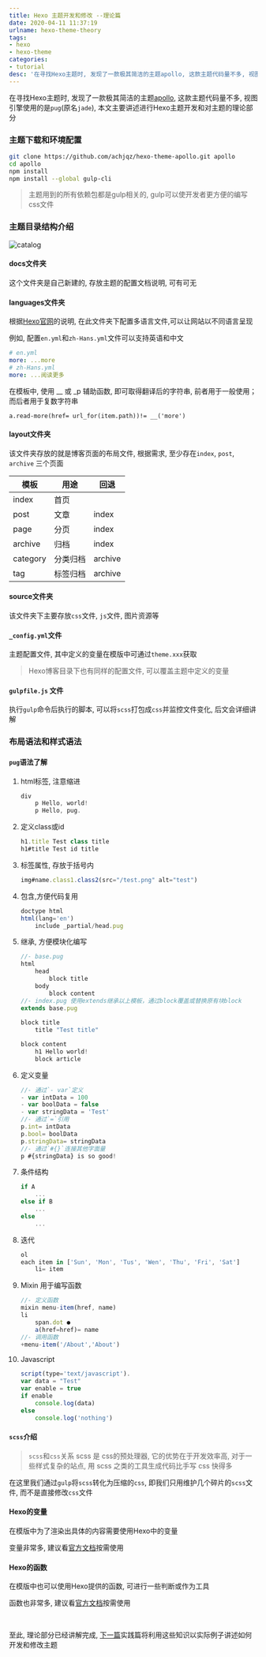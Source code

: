 ```yaml
---
title: Hexo 主题开发和修改 --理论篇
date: 2020-04-11 11:37:19
urlname: hexo-theme-theory
tags: 
- hexo
- hexo-theme
categories:
- tutorial
desc: '在寻找Hexo主题时, 发现了一款极其简洁的主题apollo, 这款主题代码量不多, 视图引擎使用的是pug(原名jade), 本文主要讲述进行Hexo主题开发和对主题的理论部分'
---
```


在寻找Hexo主题时, 发现了一款极其简洁的主题[apollo](https://github.com/achjqz/hexo-theme-apollo), 这款主题代码量不多, 视图引擎使用的是`pug`(原名`jade`), 本文主要讲述进行Hexo主题开发和对主题的理论部分

<!--more-->

### 主题下载和环境配置

``` bash
git clone https://github.com/achjqz/hexo-theme-apollo.git apollo
cd apollo
npm install
npm install --global gulp-cli
```

> 主题用到的所有依赖包都是gulp相关的, gulp可以使开发者更方便的编写css文件

### 主题目录结构介绍

![catalog](https://pic.rmb.bdstatic.com/e5d6dc0330e0dbfb33d4419d968c5a8c.png)

#### docs文件夹

这个文件夹是自己新建的, 存放主题的配置文档说明, 可有可无

#### languages文件夹

根据[Hexo官网](https://hexo.io/zh-cn/docs/internationalization.html)的说明, 在此文件夹下配置多语言文件,可以让网站以不同语言呈现

例如, 配置`en.yml`和`zh-Hans.yml`文件可以支持英语和中文

``` yml
# en.yml
more: ...more
# zh-Hans.yml
more: ...阅读更多
```

在模板中, 使用 __ 或 _p 辅助函数, 即可取得翻译后的字符串, 前者用于一般使用；而后者用于复数字符串

```pug
a.read-more(href= url_for(item.path))!= __('more')
```

#### layout文件夹

该文件夹存放的就是博客页面的布局文件, 根据需求, 至少存在`index`, `post`, `archive` 三个页面

|模板  |用途 |回退 |
| ---- | ---- | ---- |
|index  |首页 |     |
|post  |文章 |index |
|page  |分页 |index |
|archive | 归档 |index |
|category | 分类归档 |archive |
|tag |标签归档 |archive |

#### source文件夹

该文件夹下主要存放`css`文件, `js`文件, 图片资源等

#### `_config.yml`文件

主题配置文件, 其中定义的变量在模版中可通过`theme.xxx`获取

> Hexo博客目录下也有同样的配置文件, 可以覆盖主题中定义的变量

#### `gulpfile.js` 文件

执行`gulp`命令后执行的脚本, 可以将`scss`打包成`css`并监控文件变化, 后文会详细讲解

### 布局语法和样式语法

#### `pug`语法了解

1. html标签, 注意缩进

    ``` js
    div
        p Hello, world!
        p Hello, pug.
    ```

2. 定义class或id

    ``` js
    h1.title Test class title
    h1#title Test id title
    ```

3. 标签属性, 存放于括号内

    ``` js
    img#name.class1.class2(src="/test.png" alt="test")
    ```

4. 包含,方便代码复用

    ``` js
    doctype html
    html(lang='en')
        include _partial/head.pug
    ```

5. 继承, 方便模块化编写

    ``` js
    //- base.pug
    html
        head
            block title
        body
            block content
    //- index.pug 使用extends继承以上模板，通过block覆盖或替换原有块block
    extends base.pug
  
    block title
        title "Test title"

    block content
        h1 Hello world!
        block article
    ```

6. 定义变量

    ``` js
    //- 通过`- var`定义
    - var intData = 100
    - var boolData = false
    - var stringData = 'Test'
    //- 通过`=`引用
    p.int= intData
    p.bool= boolData
    p.stringData= stringData
    //- 通过`#{}`连接其他字面量
    p #{stringData} is so good!
    ```

7. 条件结构

    ``` js
    if A
        ...
    else if B
        ...
    else
        ...
    ```

8. 迭代

    ``` js
    ol
    each item in ['Sun', 'Mon', 'Tus', 'Wen', 'Thu', 'Fri', 'Sat']
        li= item
    ```

9. Mixin 用于编写函数

    ```js
    //- 定义函数
    mixin menu-item(href, name)
    li
        span.dot ●
        a(href=href)= name
    //- 调用函数
    +menu-item('/About','About')
    ```

10. Javascript

    ```js
    script(type='text/javascript').
    var data = "Test"
    var enable = true
    if enable
        console.log(data)
    else
        console.log('nothing')
    ```

#### `scss`介绍

> `scss`和`css`关系
> scss 是 css的预处理器, 它的优势在于开发效率高, 对于一些样式复杂的站点, 用 scss 之类的工具生成代码比手写 css 快得多

在这里我们通过`gulp`将`scss`转化为压缩的`css`, 即我们只用维护几个碎片的`scss`文件, 而不是直接修改`css`文件

#### Hexo的变量

在模版中为了渲染出具体的内容需要使用Hexo中的变量

变量非常多, 建议看[官方文档](https://hexo.io/zh-cn/docs/variables)按需使用

#### Hexo的函数

在模版中也可以使用Hexo提供的函数, 可进行一些判断或作为工具

函数也非常多, 建议看[官方文档](https://hexo.io/zh-cn/docs/helpers)按需使用

</br>

至此, 理论部分已经讲解完成, [下一篇](https://blog.xhyh.tech/tutorial/hexo-theme-dev/)实践篇将利用这些知识以实际例子讲述如何开发和修改主题
